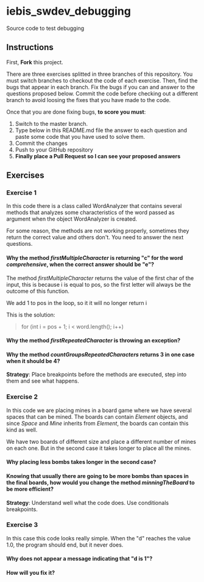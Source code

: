# iebis_swdev_debugging
Source code to test debugging

## Instructions
First, **Fork** this project.

There are three exercises splitted in three branches of this repository. You must switch branches to checkout the code of each exercise.
Then, find the bugs that appear in each branch.
Fix the bugs if you can and answer to the questions proposed below.
Commit the code before checking out a different branch to avoid loosing the fixes that you have made to the code.

Once that you are done fixing bugs, **to score you must**:
1. Switch to the master branch.
2. Type below in this README.md file the answer to each question and paste some code that you have used to solve them.
3. Commit the changes
4. Push to your GitHub repository
5. **Finally place a Pull Request so I can see your proposed answers**


## Exercises
### Exercise 1
In this code there is a class called WordAnalyzer that contains several methods that analyzes some characteristics of the word passed as argument when the object WordAnalyzer is created.

For some reason, the methods are not working properly, sometimes they return the correct value and others don't. You need to answer the next questions.

#### Why the method _firstMultipleCharacter_ is returning "c" for the word _comprehensive_, when the correct answer should be "e"?
The method _firstMultipleCharacter_ returns the value of the first char of the input, this is because i is equal to pos, so the first letter will always be the outcome of this function.

We add 1 to pos in the loop, so it it will no longer return i


This is the solution:

>for (int i = pos + 1; i < word.length(); i++)
#### Why the method _firstRepeatedCharacter_ is throwing an exception?
#### Why the method _countGroupsRepeatedCharacters_ returns 3 in one case when it should be 4?

**Strategy**: Place breakpoints before the methods are executed, step into them and see what happens.


### Exercise 2
In this code we are placing mines in a board game where we have several spaces that can be mined. 
The boards can contain _Element_ objects, and since _Space_ and _Mine_ inherits from _Element_, the boards can contain this kind as well.

We have two boards of different size and place a different number of mines on each one. But in the second case it takes longer to place all the mines.

#### Why placing less bombs takes longer in the second case?
#### Knowing that usually there are going to be more bombs than spaces in the final boards, how would you change the method _minningTheBoard_ to be more efficient?

**Strategy**: Understand well what the code does. Use conditionals breakpoints.


### Exercise 3
In this case this code looks really simple. When the "d" reaches the value 1.0, the program should end, but it never does.

#### Why does not appear a message indicating that "d is 1"?
#### How will you fix it?
